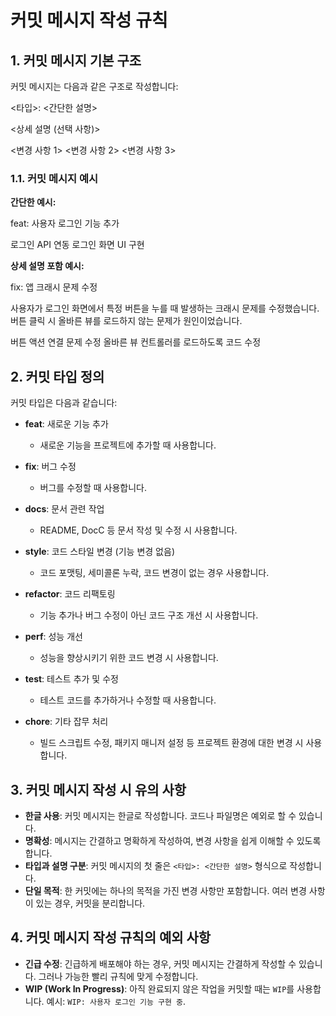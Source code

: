 # 커밋 메시지 작성 규칙

## 1. 커밋 메시지 기본 구조

커밋 메시지는 다음과 같은 구조로 작성합니다:

<타입>: <간단한 설명>

<상세 설명 (선택 사항)>

<변경 사항 1>
<변경 사항 2>
<변경 사항 3>


### 1.1. 커밋 메시지 예시

**간단한 예시:**

feat: 사용자 로그인 기능 추가

로그인 API 연동
로그인 화면 UI 구현


**상세 설명 포함 예시:**

fix: 앱 크래시 문제 수정

사용자가 로그인 화면에서 특정 버튼을 누를 때 발생하는 크래시 문제를 수정했습니다. 버튼 클릭 시 올바른 뷰를 로드하지 않는 문제가 원인이었습니다.

버튼 액션 연결 문제 수정
올바른 뷰 컨트롤러를 로드하도록 코드 수정


## 2. 커밋 타입 정의

커밋 타입은 다음과 같습니다:

- **feat**: 새로운 기능 추가
    - 새로운 기능을 프로젝트에 추가할 때 사용합니다.
  
- **fix**: 버그 수정
    - 버그를 수정할 때 사용합니다.
  
- **docs**: 문서 관련 작업
    - README, DocC 등 문서 작성 및 수정 시 사용합니다.
  
- **style**: 코드 스타일 변경 (기능 변경 없음)
    - 코드 포맷팅, 세미콜론 누락, 코드 변경이 없는 경우 사용합니다.
  
- **refactor**: 코드 리팩토링
    - 기능 추가나 버그 수정이 아닌 코드 구조 개선 시 사용합니다.
  
- **perf**: 성능 개선
    - 성능을 향상시키기 위한 코드 변경 시 사용합니다.
  
- **test**: 테스트 추가 및 수정
    - 테스트 코드를 추가하거나 수정할 때 사용합니다.
  
- **chore**: 기타 잡무 처리
    - 빌드 스크립트 수정, 패키지 매니저 설정 등 프로젝트 환경에 대한 변경 시 사용합니다.

## 3. 커밋 메시지 작성 시 유의 사항

- **한글 사용**: 커밋 메시지는 한글로 작성합니다. 코드나 파일명은 예외로 할 수 있습니다.
- **명확성**: 메시지는 간결하고 명확하게 작성하여, 변경 사항을 쉽게 이해할 수 있도록 합니다.
- **타입과 설명 구분**: 커밋 메시지의 첫 줄은 `<타입>: <간단한 설명>` 형식으로 작성합니다.
- **단일 목적**: 한 커밋에는 하나의 목적을 가진 변경 사항만 포함합니다. 여러 변경 사항이 있는 경우, 커밋을 분리합니다.

## 4. 커밋 메시지 작성 규칙의 예외 사항

- **긴급 수정**: 긴급하게 배포해야 하는 경우, 커밋 메시지는 간결하게 작성할 수 있습니다. 그러나 가능한 빨리 규칙에 맞게 수정합니다.
- **WIP (Work In Progress)**: 아직 완료되지 않은 작업을 커밋할 때는 `WIP`를 사용합니다. 예시: `WIP: 사용자 로그인 기능 구현 중`.


